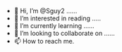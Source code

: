 - 👋 Hi, I’m @Sguy2 ......
- 👀 I’m interested in reading .....
- 🌱 I’m currently learning ......
- 💞️ I’m looking to collaborate on ......
- 📫 How to reach me.

<!---
Sguy2/Sguy2 is a ✨ special ✨ repository because its `README.md` (this file) appears on your GitHub profile.
You can click the Preview link to take a look at your changes.
--->
